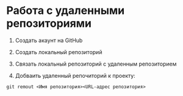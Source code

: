 # Работа с удаленными репозиториями

1. Создать акаунт на GitHub
2. Создать локальный репозиторий
3. Связать локальный репозиторий с удаленным репозиторием

4. Добваить удаленный репочиторий к проекту:
~~~
git remout <Имя репозитория><URL-адрес репозитория>
~~~